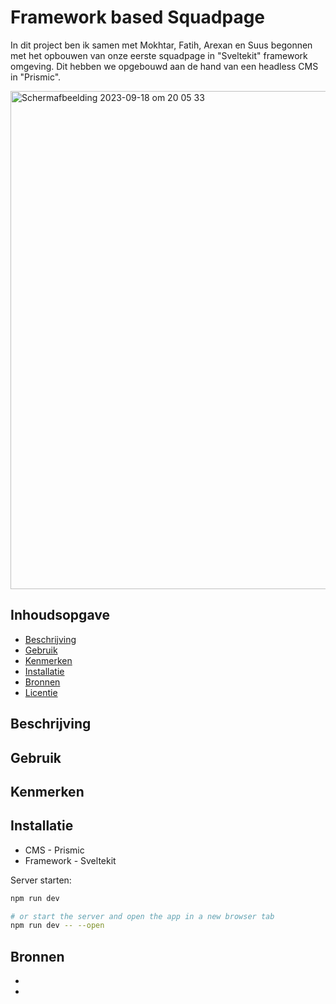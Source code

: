 # Framework based Squadpage

In dit project ben ik samen met Mokhtar, Fatih, Arexan en Suus begonnen met het opbouwen van onze eerste squadpage in "Sveltekit" framework omgeving. Dit hebben we opgebouwd aan de hand van een headless CMS in "Prismic". 

<img width="797" alt="Scherm­afbeelding 2023-09-18 om 20 05 33" src="https://github.com/jtoufik/S3-squad-page/assets/112856590/1b42feab-ea42-439d-9490-1756bf1c2c4a">



<!-- Geef je project een titel en schrijf in één zin wat het is -->

## Inhoudsopgave

  * [Beschrijving](#beschrijving)
  * [Gebruik](#gebruik)
  * [Kenmerken](#kenmerken)
  * [Installatie](#installatie)
  * [Bronnen](#bronnen)
  * [Licentie](#licentie)

## Beschrijving


<!-- Bij Beschrijving staat kort beschreven wat voor project het is en wat je hebt gemaakt -->
<!-- Voeg een mooie poster visual toe 📸 -->
<!-- Voeg een link toe naar Github Pages 🌐-->

## Gebruik

## Kenmerken
<!-- Bij Kenmerken staat welke technieken zijn gebruikt en hoe. Wat is de HTML structuur? Wat zijn de belangrijkste dingen in CSS? Wat is er met JS gedaan en hoe? Misschien heb je iets met NodeJS gedaan, of heb je een framwork of library gebruikt? -->


## Installatie
<!-- Bij Instalatie staat hoe een andere developer aan jouw repo kan werken -->

* CMS - Prismic
* Framework - Sveltekit


Server starten:

```bash
npm run dev

# or start the server and open the app in a new browser tab
npm run dev -- --open
```

## Bronnen

* 
* 



